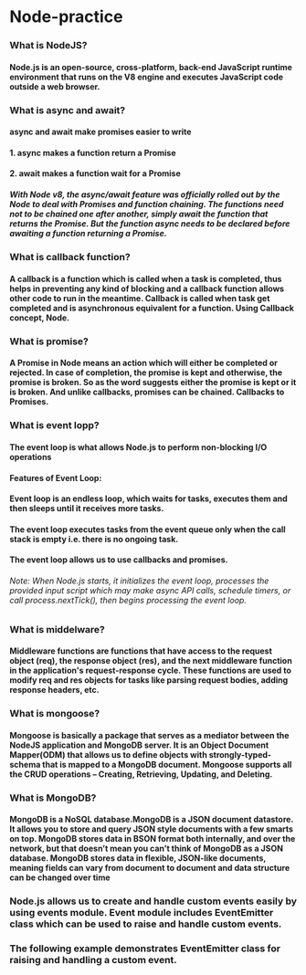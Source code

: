 # Node-practice

### What is NodeJS?
#### Node.js is an open-source, cross-platform, back-end JavaScript runtime environment that runs on the V8 engine and executes JavaScript code outside a web browser.


### What is async and await?
#### async and await make promises easier to write
#### 1. async makes a function return a Promise
#### 2. await makes a function wait for a Promise
##### With Node v8, the async/await feature was officially rolled out by the Node to deal with Promises and function chaining. The functions need not to be chained one after another, simply await the function that returns the Promise. But the function async needs to be declared before awaiting a function returning a Promise.


### What is callback function?
#### A callback is a function which is called when a task is completed, thus helps in preventing any kind of blocking and a callback function allows other code to run in the meantime. Callback is called when task get completed and is asynchronous equivalent for a function. Using Callback concept, Node.


### What is promise?
#### A Promise in Node means an action which will either be completed or rejected. In case of completion, the promise is kept and otherwise, the promise is broken. So as the word suggests either the promise is kept or it is broken. And unlike callbacks, promises can be chained. Callbacks to Promises.


### What is event lopp?
#### The event loop is what allows Node.js to perform non-blocking I/O operations
#### Features of Event Loop:
#### Event loop is an endless loop, which waits for tasks, executes them and then sleeps until it receives more tasks.
#### The event loop executes tasks from the event queue only when the call stack is empty i.e. there is no ongoing task.
#### The event loop allows us to use callbacks and promises.

###### Note: When Node.js starts, it initializes the event loop, processes the provided input script which may make async API calls, schedule timers, or call process.nextTick(), then begins processing the event loop.


### What is middelware?
#### Middleware functions are functions that have access to the request object (req), the response object (res), and the next middleware function in the application's request-response cycle. These functions are used to modify req and res objects for tasks like parsing request bodies, adding response headers, etc.


### What is mongoose?
#### Mongoose is basically a package that serves as a mediator between the NodeJS application and MongoDB server. It is an Object Document Mapper(ODM) that allows us to define objects with strongly-typed-schema that is mapped to a MongoDB document. Mongoose supports all the CRUD operations – Creating, Retrieving, Updating, and Deleting.

### What is MongoDB?
#### MongoDB is a NoSQL database.MongoDB is a JSON document datastore. It allows you to store and query JSON style documents with a few smarts on top. MongoDB stores data in BSON format both internally, and over the network, but that doesn’t mean you can’t think of MongoDB as a JSON database. MongoDB stores data in flexible, JSON-like documents, meaning fields can vary from document to document and data structure can be changed over time

### Node.js allows us to create and handle custom events easily by using events module. Event module includes EventEmitter class which can be used to raise and handle custom events.

### The following example demonstrates EventEmitter class for raising and handling a custom event.
